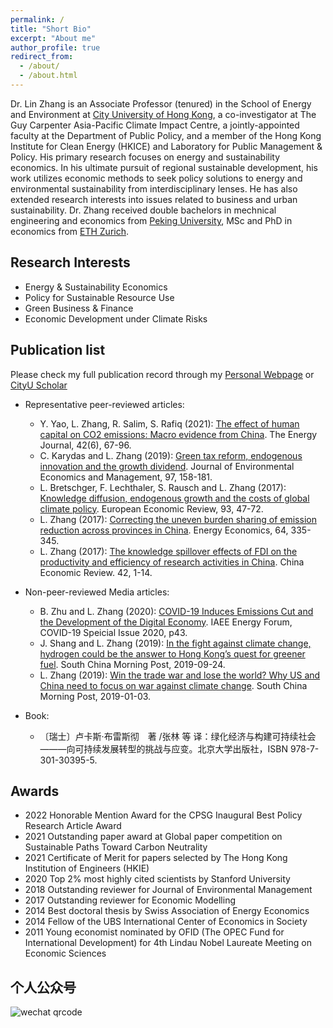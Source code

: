 ```yaml
---
permalink: /
title: "Short Bio"
excerpt: "About me"
author_profile: true
redirect_from: 
  - /about/
  - /about.html
---
```


Dr. Lin Zhang is an Associate Professor (tenured) in the School of Energy and Environment at [City University of Hong Kong](https://scholars.cityu.edu.hk/en/persons/lin-zhang(82d36211-2260-4aa7-9419-aa6e663fdaf6).html), a co-investigator at The Guy Carpenter Asia-Pacific Climate Impact Centre, a jointly-appointed faculty at the Department of Public Policy, and a member of the Hong Kong Institute for Clean Energy (HKICE) and Laboratory for Public Management & Policy. His primary research focuses on energy and sustainability economics. In his ultimate pursuit of regional sustainable development, his work utilizes economic methods to seek policy solutions to energy and environmental sustainability from interdisciplinary lenses. He has also extended research interests into issues related to business and urban sustainability. Dr. Zhang received double bachelors in mechnical engineering and economics from [Peking University](https://english.pku.edu.cn/), MSc and PhD in economics from [ETH Zurich](https://ethz.ch/en.html).

Research Interests
------
* Energy & Sustainability Economics
* Policy for Sustainable Resource Use 
* Green Business & Finance
* Economic Development under Climate Risks

Publication list
------
Please check my full publication record through my [Personal Webpage](https://lzhanghk.wixsite.com/econ/publications) or [CityU Scholar](https://scholars.cityu.edu.hk/en/persons/lin-zhang(82d36211-2260-4aa7-9419-aa6e663fdaf6)/publications.html)

* Representative peer-reviewed articles:
  * Y. Yao, L. Zhang, R. Salim, S. Rafiq (2021): [The effect of human capital on CO2 emissions: Macro evidence from China](https://doi.org/10.5547/01956574.42.6.YYAO). The Energy Journal, 42(6), 67-96. 
  * C. Karydas and L. Zhang (2019): [Green tax reform, endogenous innovation and the growth dividend](https://doi.org/10.1016/j.jeem.2017.09.005). Journal of Environmental Economics and Management, 97, 158-181.
  * L. Bretschger, F. Lechthaler, S. Rausch and L. Zhang (2017): [Knowledge diffusion, endogenous growth and the costs of global climate policy](http://dx.doi.org/10.1016/j.euroecorev.2016.11.012). European Economic Review, 93, 47-72.
  * L. Zhang (2017): [Correcting the uneven burden sharing of emission reduction across provinces in China](https://doi.org/10.1016/j.eneco.2017.04.005). Energy Economics, 64, 335-345.
  * L. Zhang (2017): [The knowledge spillover effects of FDI on the productivity and efficiency of research activities in China](http://dx.doi.org/10.1016/j.chieco.2016.11.001). China Economic Review. 42, 1-14.

* Non-peer-reviewed Media articles:
  *  B. Zhu and L. Zhang (2020): [COVID-19 Induces Emissions Cut and the Development of the Digital Economy](https://www.iaee.org/en/publications/newsletterdl.aspx?id=882). IAEE Energy Forum, COVID-19 Speicial Issue 2020, p43.
  *  J. Shang and L. Zhang (2019): [In the fight against climate change, hydrogen could be the answer to Hong Kong’s quest for greener fuel](https://www.scmp.com/comment/letters/article/3029939/fight-against-climate-change-hydrogen-could-be-answer-hong-kongs). South China Morning Post, 2019-09-24.
  *  L. Zhang (2019): [Win the trade war and lose the world? Why US and China need to focus on war against climate change](https://www.scmp.com/comment/letters/article/2180347/win-trade-war-and-lose-world-why-us-and-china-need-focus-war-against). South China Morning Post, 2019-01-03.
 
* Book:
  * 〔瑞士〕卢卡斯·布雷斯彻　著 /张林 等 译：绿化经济与构建可持续社会———向可持续发展转型的挑战与应变。北京大学出版社，ISBN 978-7-301-30395-5.

Awards
------
* 2022 Honorable Mention Award for the CPSG Inaugural Best Policy Research Article Award
* 2021 Outstanding paper award at Global paper competition on Sustainable Paths Toward Carbon Neutrality
* 2021 Certificate of Merit for papers selected by The Hong Kong Institution of Engineers (HKIE)
* 2020 Top 2% most highly cited scientists by Stanford University
* 2018 Outstanding reviewer for Journal of Environmental Management
* 2017 Outstanding reviewer for Economic Modelling
* 2014 Best doctoral thesis by Swiss Association of Energy Economics
* 2014 Fellow of the UBS International Center of Economics in Society 
* 2011 Young economist nominated by OFID (The OPEC Fund for International Development) for 4th Lindau Nobel Laureate Meeting on Economic Sciences

个人公众号
------
<img src="/main/images/qrcode.jpg" alt="wechat qrcode">
